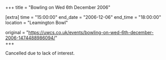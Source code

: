 +++
title = "Bowling on Wed 6th December 2006"

[extra]
time = "15:00:00"
end_date = "2006-12-06"
end_time = "18:00:00"
location = "Leamington Bowl"

original = "https://uwcs.co.uk/events/bowling-on-wed-6th-december-2006-1474488986094/"    
+++

Cancelled due to lack of interest.

